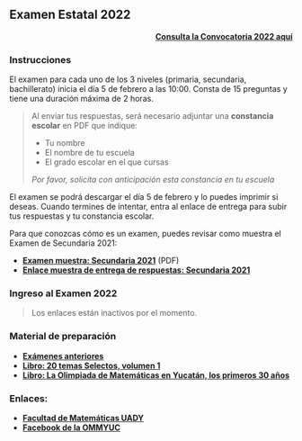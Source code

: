 ## Examen Estatal 2022

<div style="text-align: right">
  <b><a href="http://ommyuc.org/a/2022/convocatoria-2022.pdf">Consulta la Convocatoria 2022 aquí</a></b>
</div>

### Instrucciones

El examen para cada uno de los 3 niveles (primaria, secundaria, bachillerato) inicia el día 5 de febrero a las 10:00.
Consta de 15 preguntas y tiene una duración máxima de 2 horas.

> Al enviar tus respuestas, será necesario adjuntar una **constancia escolar** en PDF que indique:
> * Tu nombre
> * El nombre de tu escuela
> * El grado escolar en el que cursas 
> 
> _Por favor, solicita con anticipación esta constancia en tu escuela_ 

El examen se podrá descargar el día 5 de febrero y lo puedes imprimir si deseas. Cuando termines de intentar, entra al enlace de entrega para subir tus respuestas y tu constancia escolar.  

Para que conozcas cómo es un examen, puedes revisar como muestra el Examen de Secundaria 2021:
* **[Examen muestra: Secundaria 2021](https://github.com/morfismo/ommyuc-web/raw/gh-pages/a/2022/OMMYUC2021-SECUNDARIA.pdf)** (PDF)
* **[Enlace muestra de entrega de respuestas: Secundaria 2021](https://docs.google.com/forms/d/e/1FAIpQLSf0OapKm_ZdlPczlO3ZaXcFsvJb_lolijOHoZhkZJwOSe4ttA/viewform?usp=sf_link)**

### Ingreso al Examen 2022

> Los enlaces están inactivos por el momento.


### Material de preparación

* **[Exámenes anteriores](https://intranet.matematicas.uady.mx/omm/problemarios)**
* **[Libro: 20 temas Selectos, volumen 1](https://libreria.uady.mx/products/veinte-temas-selectos-de-matematicas-en-educacion-basica-volumen-i?_pos=2&_sid=377d6fe44&_ss=r)**
* **[Libro: La Olimpiada de Matemáticas en Yucatán, los primeros 30 años](https://libreria.uady.mx/products/la-olimpiada-mexicana-de-matematicas-en-yucatan?_pos=1&_sid=02a776b67&_ss=r)**


### Enlaces:

* **[Facultad de Matemáticas UADY](https://intranet.matematicas.uady.mx/omm/)**
* **[Facebook de la OMMYUC](https://www.facebook.com/OMMYucatan)**
